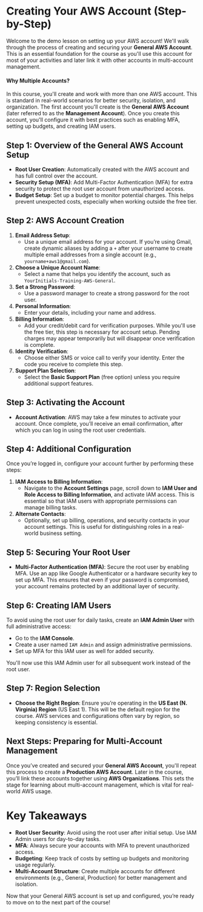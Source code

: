# Creating Your AWS Account (Step-by-Step)

Welcome to the demo lesson on setting up your AWS account! We'll walk through the process of creating and securing your **General AWS Account**. This is an essential foundation for the course as you'll use this account for most of your activities and later link it with other accounts in multi-account management.

#### Why Multiple Accounts?

In this course, you'll create and work with more than one AWS account. This is standard in real-world scenarios for better security, isolation, and organization. The first account you'll create is the **General AWS Account** (later referred to as the **Management Account**). Once you create this account, you'll configure it with best practices such as enabling MFA, setting up budgets, and creating IAM users.

## Step 1: Overview of the General AWS Account Setup

- **Root User Creation**: Automatically created with the AWS account and has full control over the account.
- **Security Setup (MFA)**: Add Multi-Factor Authentication (MFA) for extra security to protect the root user account from unauthorized access.
- **Budget Setup**: Set up a budget to monitor potential charges. This helps prevent unexpected costs, especially when working outside the free tier.

## Step 2: AWS Account Creation

1. **Email Address Setup**:
   - Use a unique email address for your account. If you’re using Gmail, create dynamic aliases by adding a `+` after your username to create multiple email addresses from a single account (e.g., `yourname+aws1@gmail.com`).
2. **Choose a Unique Account Name**:
   - Select a name that helps you identify the account, such as `YourInitials-Training-AWS-General`.
3. **Set a Strong Password**:
   - Use a password manager to create a strong password for the root user.
4. **Personal Information**:
   - Enter your details, including your name and address.
5. **Billing Information**:
   - Add your credit/debit card for verification purposes. While you'll use the free tier, this step is necessary for account setup. Pending charges may appear temporarily but will disappear once verification is complete.
6. **Identity Verification**:
   - Choose either SMS or voice call to verify your identity. Enter the code you receive to complete this step.
7. **Support Plan Selection**:
   - Select the **Basic Support Plan** (free option) unless you require additional support features.

## Step 3: Activating the Account

- **Account Activation**: AWS may take a few minutes to activate your account. Once complete, you’ll receive an email confirmation, after which you can log in using the root user credentials.

## Step 4: Additional Configuration

Once you’re logged in, configure your account further by performing these steps:

1. **IAM Access to Billing Information**:
   - Navigate to the **Account Settings** page, scroll down to **IAM User and Role Access to Billing Information**, and activate IAM access. This is essential so that IAM users with appropriate permissions can manage billing tasks.
2. **Alternate Contacts**:
   - Optionally, set up billing, operations, and security contacts in your account settings. This is useful for distinguishing roles in a real-world business setting.

## Step 5: Securing Your Root User

- **Multi-Factor Authentication (MFA)**: Secure the root user by enabling MFA. Use an app like Google Authenticator or a hardware security key to set up MFA. This ensures that even if your password is compromised, your account remains protected by an additional layer of security.

## Step 6: Creating IAM Users

To avoid using the root user for daily tasks, create an **IAM Admin User** with full administrative access:

- Go to the **IAM Console**.
- Create a user named `IAM Admin` and assign administrative permissions.
- Set up MFA for this IAM user as well for added security.

You'll now use this IAM Admin user for all subsequent work instead of the root user.

## Step 7: Region Selection

- **Choose the Right Region**: Ensure you’re operating in the **US East (N. Virginia) Region** (US East 1). This will be the default region for the course. AWS services and configurations often vary by region, so keeping consistency is essential.

## Next Steps: Preparing for Multi-Account Management

Once you’ve created and secured your **General AWS Account**, you'll repeat this process to create a **Production AWS Account**. Later in the course, you’ll link these accounts together using **AWS Organizations**. This sets the stage for learning about multi-account management, which is vital for real-world AWS usage.

# Key Takeaways

- **Root User Security**: Avoid using the root user after initial setup. Use IAM Admin users for day-to-day tasks.
- **MFA**: Always secure your accounts with MFA to prevent unauthorized access.
- **Budgeting**: Keep track of costs by setting up budgets and monitoring usage regularly.
- **Multi-Account Structure**: Create multiple accounts for different environments (e.g., General, Production) for better management and isolation.

Now that your General AWS account is set up and configured, you’re ready to move on to the next part of the course!

